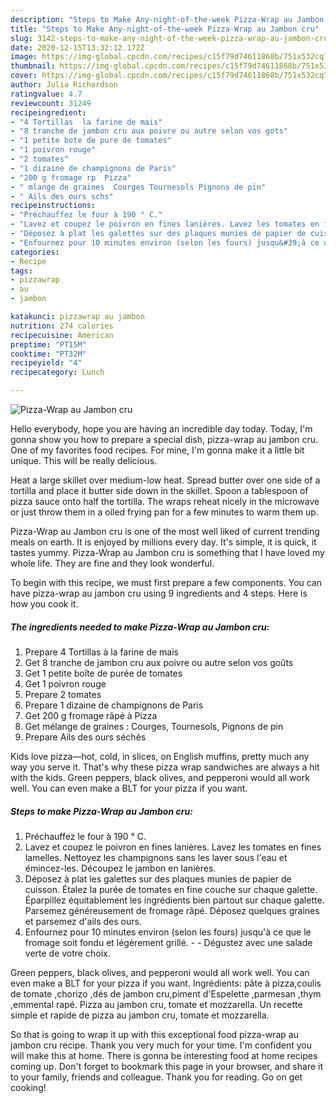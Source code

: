 ```yaml
---
description: "Steps to Make Any-night-of-the-week Pizza-Wrap au Jambon cru"
title: "Steps to Make Any-night-of-the-week Pizza-Wrap au Jambon cru"
slug: 3142-steps-to-make-any-night-of-the-week-pizza-wrap-au-jambon-cru
date: 2020-12-15T13:32:12.172Z
image: https://img-global.cpcdn.com/recipes/c15f79d74611868b/751x532cq70/pizza-wrap-au-jambon-cru-photo-principale-de-la-recette.jpg
thumbnail: https://img-global.cpcdn.com/recipes/c15f79d74611868b/751x532cq70/pizza-wrap-au-jambon-cru-photo-principale-de-la-recette.jpg
cover: https://img-global.cpcdn.com/recipes/c15f79d74611868b/751x532cq70/pizza-wrap-au-jambon-cru-photo-principale-de-la-recette.jpg
author: Julia Richardson
ratingvalue: 4.7
reviewcount: 31249
recipeingredient:
- "4 Tortillas  la farine de mais"
- "8 tranche de jambon cru aux poivre ou autre selon vos gots"
- "1 petite bote de pure de tomates"
- "1 poivron rouge"
- "2 tomates"
- "1 dizaine de champignons de Paris"
- "200 g fromage rp  Pizza"
- " mlange de graines  Courges Tournesols Pignons de pin"
- " Ails des ours schs"
recipeinstructions:
- "Préchauffez le four à 190 ° C."
- "Lavez et coupez le poivron en fines lanières. Lavez les tomates en fines lamelles. Nettoyez les champignons sans les laver sous l&#39;eau et émincez-les. Découpez le jambon en lanières."
- "Déposez à plat les galettes sur des plaques munies de papier de cuisson. Étalez la purée de tomates en fine couche sur chaque galette. Éparpillez équitablement les ingrédients bien partout sur chaque galette. Parsemez généreusement de fromage râpé. Déposez quelques graines et parsemez d&#39;ails des ours."
- "Enfournez pour 10 minutes environ (selon les fours) jusqu&#39;à ce que le fromage soit fondu et légèrement grillé.  Dégustez avec une salade verte de votre choix."
categories:
- Recipe
tags:
- pizzawrap
- au
- jambon

katakunci: pizzawrap au jambon 
nutrition: 274 calories
recipecuisine: American
preptime: "PT15M"
cooktime: "PT32M"
recipeyield: "4"
recipecategory: Lunch

---
```



![Pizza-Wrap au Jambon cru](https://img-global.cpcdn.com/recipes/c15f79d74611868b/751x532cq70/pizza-wrap-au-jambon-cru-photo-principale-de-la-recette.jpg)

Hello everybody, hope you are having an incredible day today. Today, I'm gonna show you how to prepare a special dish, pizza-wrap au jambon cru. One of my favorites food recipes. For mine, I'm gonna make it a little bit unique. This will be really delicious.

Heat a large skillet over medium-low heat. Spread butter over one side of a tortilla and place it butter side down in the skillet. Spoon a tablespoon of pizza sauce onto half the tortilla. The wraps reheat nicely in the microwave or just throw them in a oiled frying pan for a few minutes to warm them up.

Pizza-Wrap au Jambon cru is one of the most well liked of current trending meals on earth. It is enjoyed by millions every day. It's simple, it is quick, it tastes yummy. Pizza-Wrap au Jambon cru is something that I have loved my whole life. They are fine and they look wonderful.


To begin with this recipe, we must first prepare a few components. You can have pizza-wrap au jambon cru using 9 ingredients and 4 steps. Here is how you cook it.

<!--inarticleads1-->

##### The ingredients needed to make Pizza-Wrap au Jambon cru:

1. Prepare 4 Tortillas à la farine de mais
1. Get 8 tranche de jambon cru aux poivre ou autre selon vos goûts
1. Get 1 petite boîte de purée de tomates
1. Get 1 poivron rouge
1. Prepare 2 tomates
1. Prepare 1 dizaine de champignons de Paris
1. Get 200 g fromage râpé à Pizza
1. Get  mélange de graines : Courges, Tournesols, Pignons de pin
1. Prepare  Ails des ours séchés


Kids love pizza—hot, cold, in slices, on English muffins, pretty much any way you serve it. That&#39;s why these pizza wrap sandwiches are always a hit with the kids. Green peppers, black olives, and pepperoni would all work well. You can even make a BLT for your pizza if you want. 

<!--inarticleads2-->

##### Steps to make Pizza-Wrap au Jambon cru:

1. Préchauffez le four à 190 ° C.
1. Lavez et coupez le poivron en fines lanières. Lavez les tomates en fines lamelles. Nettoyez les champignons sans les laver sous l&#39;eau et émincez-les. Découpez le jambon en lanières.
1. Déposez à plat les galettes sur des plaques munies de papier de cuisson. Étalez la purée de tomates en fine couche sur chaque galette. Éparpillez équitablement les ingrédients bien partout sur chaque galette. Parsemez généreusement de fromage râpé. Déposez quelques graines et parsemez d&#39;ails des ours.
1. Enfournez pour 10 minutes environ (selon les fours) jusqu&#39;à ce que le fromage soit fondu et légèrement grillé. -  - Dégustez avec une salade verte de votre choix.


Green peppers, black olives, and pepperoni would all work well. You can even make a BLT for your pizza if you want. Ingrédients: pâte à pizza,coulis de tomate ,chorizo ,dés de jambon cru,piment d&#39;Espelette ,parmesan ,thym ,emmental rapé. Pizza au jambon cru, tomate et mozzarella. Un recette simple et rapide de pizza au jambon cru, tomate et mozzarella. 

So that is going to wrap it up with this exceptional food pizza-wrap au jambon cru recipe. Thank you very much for your time. I'm confident you will make this at home. There is gonna be interesting food at home recipes coming up. Don't forget to bookmark this page in your browser, and share it to your family, friends and colleague. Thank you for reading. Go on get cooking!
